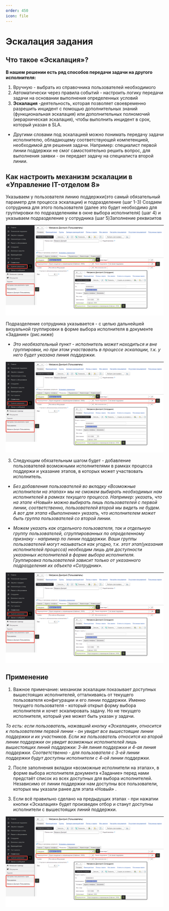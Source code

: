 ```yaml
---
order: 450
icon: file
---
```


# Эскалация задания

## Что такое «Эскалация»?

**В нашем решении есть ряд способов передачи задачи на другого исполнителя:**

1) Вручную - выбрать из справочника пользователей необходимого
2) Автоматически через правила событий - настроить логику передачи задачи на основании выполнения определенных условий
3) **Эскалация** -деятельность, которая позволяет своевременно разрешить инцидент с помощью дополнительных знаний (функциональная эскалация) или дополнительных полномочий (иерархическая эскалация), чтобы выполнить инцидент в срок, который указан в SLA.

* Другими словами под эскалацией можно понимать передачу задачи исполнителю, обладающему соответствующей компетенцией, необходимой для решения задачи.
Например: специалист первой линии поддержки не смог самостоятельно решить вопрос, для выполнения заявки - он передает задачу на специалиста второй линии.

## Как настроить механизм эскалации в «Управление IT-отделом 8»

Указываем у пользователя линию поддержки(это самый обязательный параметр для процесса эскалации) и подразделение (шаг 1-3)
Создаем сотрудника для этого пользователя (далее это будет необходимо для группировки по подразделениям в окне выбора исполнителя) (шаг 4) и указываем подразделение у сотрудника (шаг 5)Заполнение реквизитов

![01_ЭскалацияЗадания](static/01_ЭскалацияЗадания.png)

Подразделение сотрудника указывается  -  с целью дальнейшей визуальной группировки в форме выбора исполнителя в документе «Задание» (рис.ниже)
* *Это необязательный пункт - исполнитель может находиться и вне группировки, но при этом участвовать в процессе эскалации, т.к. у него будет указана линия поддержки.*

![01_ЭскалацияЗадания](static/01_ЭскалацияЗадания.png)

3. Следующим обязательным шагом будет - добавление  пользователей возможными исполнителями в рамках процесса поддержи и указание этапов, в которых может участвовать исполнитель.

* *Без добавления пользователей во вкладку «Возможные исполнители на этапах» мы не сможем выбирать необходимых нам исполнителей в рамках текущего процесса.
Например: указать, что на этапе «Новый» можно выбирать лишь пользователей с первой линии, соответственно, пользователей второй мы видеть не будем. А вот для этапа «Выполнение» указать, что исполнителем может быть группа пользователей со второй линии.*

* *Можем указать как отдельного пользователя, так  и отдельную группу пользователей, сгруппированных по определенному признаку - например по линии поддержки. 
Ваши группы пользователей могут называться как угодно, т.к. этот этап(указания исполнителей процесса) необходим лишь для доступности указанных исполнителей в форме выбора исполнителя.  Группировка пользователей зависит только от указанного подразделения их объекта «Сотрудник».*


![01_ЭскалацияЗадания](static/01_ЭскалацияЗадания.png)

## Применение

1. Важное примечание: механизм эскалации показывает доступных вышестоящих исполнителей, отталкиваясь от текущего пользователя конфигурации и его линии поддержки. Именно текущего пользователя - который открыл форму выбора исполнителя и хочет эскалировать задачу. Но не текущего исполнителя, который уже может быть указан у задачи.

*То есть: если пользователь, нажавший кнопку «Эскалация», относится к  пользователям первой линии - он увидит все вышестоящие линии поддержки и их участников. Если же пользователь относится ко второй линии поддержки он увидит возможных исполнителей лишь вышестоящих линий поддержки: 3-йя линия поддержки и 4-ая линия поддержки. Соответственно - для пользователя с 3-ей линии поддержки будут доступны исполнители с 4-ой линии поддержки.*

2. После заполнения вкладки «возможные исполнители на этапах»,  в форме выбора исполнителя документа «Задание» перед нами предстаёт список из всех доступных для выбора исполнителей. Независимо от линии поддержки нам доступны все пользователи, которых мы указали ранее для этапа «Новый» .

3. Если всё правильно сделано на предыдущих этапах - при нажатии кнопки «Эскалация»  будет произведен отбор и станут доступны исполнители с вышестоящих линий поддержки.

![01_ЭскалацияЗадания](static/01_ЭскалацияЗадания.png)